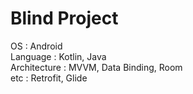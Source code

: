 # Blind Project
OS : Android  
Language : Kotlin, Java  
Architecture : MVVM, Data Binding, Room  
etc : Retrofit, Glide
